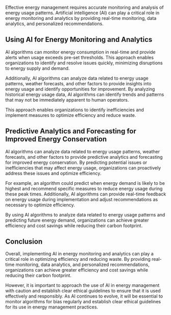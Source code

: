 
Effective energy management requires accurate monitoring and analysis of energy usage patterns. Artificial intelligence (AI) can play a critical role in energy monitoring and analytics by providing real-time monitoring, data analytics, and personalized recommendations.

Using AI for Energy Monitoring and Analytics
--------------------------------------------

AI algorithms can monitor energy consumption in real-time and provide alerts when usage exceeds pre-set thresholds. This approach enables organizations to identify and resolve issues quickly, minimizing disruptions to energy supply and demand.

Additionally, AI algorithms can analyze data related to energy usage patterns, weather forecasts, and other factors to provide insights into energy usage and identify opportunities for improvement. By analyzing historical energy usage data, AI algorithms can identify trends and patterns that may not be immediately apparent to human operators.

This approach enables organizations to identify inefficiencies and implement measures to optimize efficiency and reduce waste.

Predictive Analytics and Forecasting for Improved Energy Conservation
---------------------------------------------------------------------

AI algorithms can analyze data related to energy usage patterns, weather forecasts, and other factors to provide predictive analytics and forecasting for improved energy conservation. By predicting potential issues or inefficiencies that may affect energy usage, organizations can proactively address these issues and optimize efficiency.

For example, an algorithm could predict when energy demand is likely to be highest and recommend specific measures to reduce energy usage during these peak times. Additionally, AI algorithms can provide real-time feedback on energy usage during implementation and adjust recommendations as necessary to optimize efficiency.

By using AI algorithms to analyze data related to energy usage patterns and predicting future energy demand, organizations can achieve greater efficiency and cost savings while reducing their carbon footprint.

Conclusion
----------

Overall, implementing AI in energy monitoring and analytics can play a critical role in optimizing efficiency and reducing waste. By providing real-time monitoring, data analytics, and personalized recommendations, organizations can achieve greater efficiency and cost savings while reducing their carbon footprint.

However, it is important to approach the use of AI in energy management with caution and establish clear ethical guidelines to ensure that it is used effectively and responsibly. As AI continues to evolve, it will be essential to monitor algorithms for bias regularly and establish clear ethical guidelines for its use in energy management practices.
